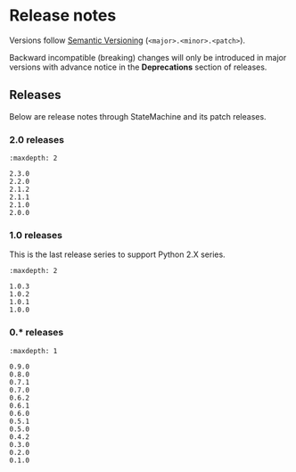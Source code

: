 # Release notes

Versions follow [Semantic Versioning](https://semver.org/) (`<major>.<minor>.<patch>`).

Backward incompatible (breaking) changes will only be introduced in major versions
with advance notice in the **Deprecations** section of releases.


## Releases

Below are release notes through StateMachine and its patch releases.

###  2.0 releases

```{toctree}
:maxdepth: 2

2.3.0
2.2.0
2.1.2
2.1.1
2.1.0
2.0.0

```


###  1.0 releases

This is the last release series to support Python 2.X series.

```{toctree}
:maxdepth: 2

1.0.3
1.0.2
1.0.1
1.0.0

```

###  0.* releases

```{toctree}
:maxdepth: 1

0.9.0
0.8.0
0.7.1
0.7.0
0.6.2
0.6.1
0.6.0
0.5.1
0.5.0
0.4.2
0.3.0
0.2.0
0.1.0

```

